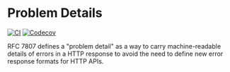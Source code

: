 # Problem Details

[![CI](https://github.com/sixwaaaay/problem/actions/workflows/ci.yaml/badge.svg)](https://github.com/sixwaaaay/problem/actions/workflows/ci.yaml)
[![Codecov](https://codecov.io/gh/sixwaaaay/problem/branch/main/graph/badge.svg)](https://codecov.io/gh/sixwaaaay/problem)

RFC 7807 defines a "problem detail" as a way to carry machine-readable details of errors in a HTTP response to avoid the
need to define new error response formats for HTTP APIs.

